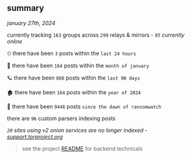 
## summary
_january 27th, 2024_

currently tracking `163` groups across `299` relays & mirrors - _`95` currently online_

⏲ there have been `3` posts within the `last 24 hours`

🦈 there have been `164` posts within the `month of january`

🪐 there have been `866` posts within the `last 90 days`

🏚 there have been `164` posts within the `year of 2024`

🦕 there have been `9446` posts `since the dawn of ransomwatch`

there are `96` custom parsers indexing posts

_`20` sites using v2 onion services are no longer indexed - [support.torproject.org](https://support.torproject.org/onionservices/v2-deprecation/)_

> see the project [README](https://github.com/joshhighet/ransomwatch#ransomwatch--) for backend technicals
